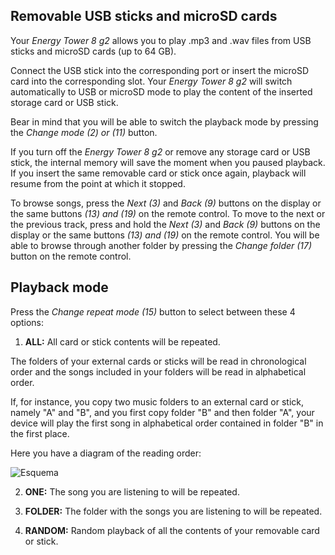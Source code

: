 ## Removable USB sticks and microSD cards

Your *Energy Tower 8 g2* allows you to play .mp3 and .wav files from USB sticks and microSD cards (up to 64 GB).

Connect the USB stick into the corresponding port or insert the microSD card into the corresponding slot. Your *Energy Tower 8 g2* will switch automatically to USB or microSD mode to play the content of the inserted storage card or USB stick.

Bear in mind that you will be able to switch the playback mode by pressing the *Change mode (2) or (11)* button. 

If you turn off the *Energy Tower 8 g2* or remove any storage card or USB stick, the internal memory will save the moment when you paused playback. If you insert the same removable card or stick once again, playback will resume from the point at which it stopped.

To browse songs, press the *Next (3)* and *Back (9)* buttons on the display or the same buttons *(13) and (19)* on the remote control. To move to the next or the previous track, press and hold the *Next (3)* and *Back (9)* buttons on the display or the same buttons *(13) and (19)* on the remote control.
You will be able to browse through another folder by pressing the *Change folder (17)* button on the remote control.

## Playback mode

Press the *Change repeat mode (15)* button to select between these 4 options:

1) **ALL:** All card or stick contents will be repeated. 

The folders of your external cards or sticks will be read in chronological order and the songs included in your folders will be read in alphabetical order.

If, for instance, you copy two music folders to an external card or stick, namely "A" and "B", and you first copy folder "B" and then folder "A", your device will play the first song in alphabetical order contained in folder "B" in the first place. 

   Here you have a diagram of the reading order:

   ![Esquema](http://static.energysistem.com/images/manuals/42260/5492cea8f11f3.jpg)

2) **ONE:** The song you are listening to will be repeated.

2) **FOLDER:** The folder with the songs you are listening to will be repeated.

4) **RANDOM:** Random playback of all the contents of your removable card or stick.


